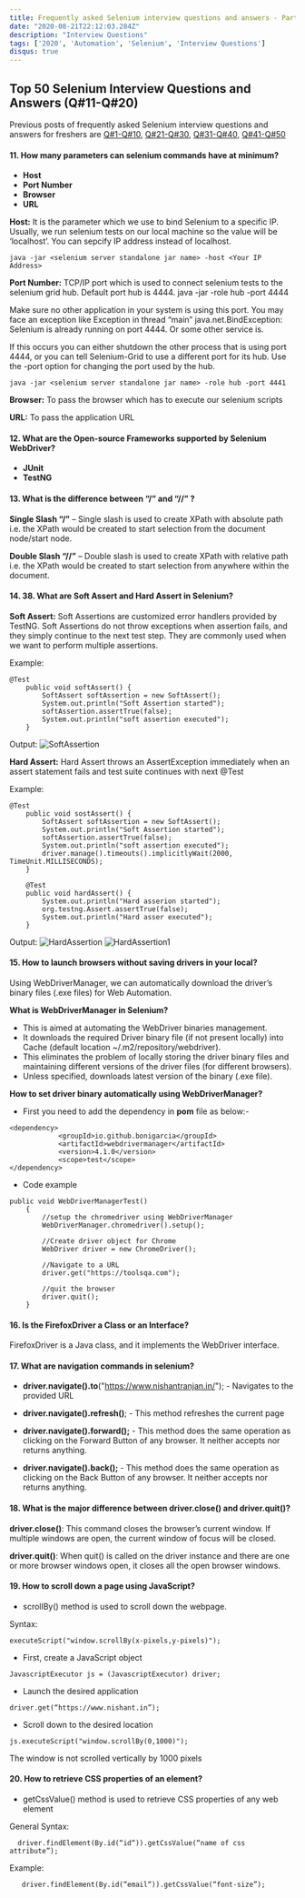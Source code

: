 ```yaml
---
title: Frequently asked Selenium interview questions and answers - Part 2 (Q#11 to Q#20)
date: "2020-08-21T22:12:03.284Z"
description: "Interview Questions"
tags: ['2020', 'Automation', 'Selenium', 'Interview Questions']
disqus: true
---
```


## Top 50 Selenium Interview Questions and Answers (Q#11-Q#20)

Previous posts of frequently asked Selenium interview questions and answers for freshers are [Q#1-Q#10](https://nishantranjan.in/50%20selenium%20questions%20%281-10%29/), [Q#21-Q#30](https://nishantranjan.in/50%20selenium%20questions%20(21-30)/), [Q#31-Q#40](https://nishantranjan.in/50%20selenium%20questions%20(31-40)/), [Q#41-Q#50](https://nishantranjan.in/50%20Selenium%20Questions%20(41-50)/)

#### 11. How many parameters can selenium commands have at minimum?
* **Host**
* **Port Number**
* **Browser**
* **URL**

**Host:** It is the parameter which we use to bind Selenium to a specific IP. Usually, we run selenium tests on our local machine so the value will be ‘localhost’. You can sepcify IP address instead of localhost.
```
java -jar <selenium server standalone jar name> -host <Your IP Address>
```
**Port Number:** TCP/IP port which is used to connect selenium tests to the selenium grid hub. Default port hub is 4444.
java -jar <selenium server standalone jar name> -role hub -port 4444

Make sure no other application in your system is using this port. You may face an exception like Exception in thread “main” java.net.BindException: Selenium is already running on port 4444. Or some other service is.

If this occurs you can either shutdown the other process that is using port 4444, or you can tell Selenium-Grid to use a different port for its hub. Use the -port option for changing the port used by the hub.
```
java -jar <selenium server standalone jar name> -role hub -port 4441
```
**Browser:** To pass the browser which has to execute our selenium scripts

**URL:** To pass the application URL

#### 12. What are the Open-source Frameworks supported by Selenium WebDriver?
* **JUnit**
* **TestNG**

#### 13. What is the difference between “/” and “//” ?
**Single Slash “/”** – Single slash is used to create XPath with absolute path i.e. the XPath would be created to start selection from the document node/start node.

**Double Slash “//”** – Double slash is used to create XPath with relative path i.e. the XPath would be created to start selection from anywhere within the document.

#### 14. 38. What are Soft Assert and Hard Assert in Selenium?
**Soft Assert:** Soft Assertions are customized error handlers provided by TestNG. Soft Assertions do not throw exceptions when assertion fails, and they simply continue to the next test step. They are commonly used when we want to perform multiple assertions.

Example:
```
@Test
	public void softAssert() {
		SoftAssert softAssertion = new SoftAssert();
		System.out.println("Soft Assertion started");
		softAssertion.assertTrue(false);
		System.out.println("soft assertion executed");
	}
```
Output:
![SoftAssertion](./softassert.png)

**Hard Assert:** Hard Assert throws an AssertException immediately when an assert statement fails and test suite continues with next @Test

Example:
```
@Test
	public void sostAssert() {
		SoftAssert softAssertion = new SoftAssert();
		System.out.println("Soft Assertion started");
		softAssertion.assertTrue(false);
		System.out.println("soft assertion executed");
		driver.manage().timeouts().implicitlyWait(2000, TimeUnit.MILLISECONDS);
	}

	@Test
	public void hardAssert() {
		System.out.println("Hard asserion started");
		org.testng.Assert.assertTrue(false);
		System.out.println("Hard asser executed");
	}
  ```
  Output:
![HardAssertion](./hardassert.png)
![HardAssertion1](./hardassert1.png)

#### 15. How to launch browsers without saving drivers in your local?
Using WebDriverManager, we can automatically download the driver’s binary files (.exe files) for Web Automation. 

**What is WebDriverManager in Selenium?**
* This is aimed at automating the WebDriver binaries management.
* It downloads the required Driver binary file (if not present locally) into Cache (default location ~/.m2/repository/webdriver).
* This eliminates the problem of locally storing the driver binary files and maintaining different versions of the driver files (for different browsers).
* Unless specified, downloads latest version of the binary (.exe file).

**How to set driver binary automatically using WebDriverManager?**
* First you need to add the dependency in **pom** file as below:-
```
<dependency>
			<groupId>io.github.bonigarcia</groupId>
			<artifactId>webdrivermanager</artifactId>
			<version>4.1.0</version>
			<scope>test</scope>
</dependency>
```
* Code example
```
public void WebDriverManagerTest()
    {
        //setup the chromedriver using WebDriverManager
        WebDriverManager.chromedriver().setup();
 
        //Create driver object for Chrome
        WebDriver driver = new ChromeDriver();
 
        //Navigate to a URL
        driver.get("https://toolsqa.com");
 
        //quit the browser
        driver.quit();
    }
```
#### 16. Is the FirefoxDriver a Class or an Interface?
FirefoxDriver is a Java class, and it implements the WebDriver interface.

#### 17. What are navigation commands in selenium?
* **driver.navigate().to**("https://www.nishantranjan.in/"); - Navigates to the provided URL

* **driver.navigate().refresh()**; - This method refreshes the current page

* **driver.navigate().forward();** - This method does the same operation as clicking on the Forward Button of any browser. It neither accepts nor returns anything.

* **driver.navigate().back();** - This method does the same operation as clicking on the Back Button of any browser. It neither accepts nor returns anything.

#### 18. What is the major difference between driver.close() and driver.quit()?
**driver.close()**: This command closes the browser’s current window. If multiple windows are open, the current window of focus will be closed.

**driver.quit()**: When quit() is called on the driver instance and there are one or more browser windows open, it closes all the open browser windows.

#### 19. How to scroll down a page using JavaScript?
* scrollBy() method is used to scroll down the webpage.

Syntax:
```
executeScript("window.scrollBy(x-pixels,y-pixels)");
```
* First, create a JavaScript object
```
JavascriptExecutor js = (JavascriptExecutor) driver;
```
* Launch the desired application
```
driver.get(“https://www.nishant.in”);
```
* Scroll down to the desired location
```
js.executeScript("window.scrollBy(0,1000)"); 
```
The window is not scrolled vertically by 1000 pixels

#### 20. How to retrieve CSS properties of an element?
* getCssValue() method is used to retrieve CSS properties of any web element

General Syntax:
```
  driver.findElement(By.id(“id“)).getCssValue(“name of css attribute”);
```
Example:
```
   driver.findElement(By.id(“email“)).getCssValue(“font-size”);
```